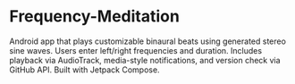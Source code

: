 # Frequency-Meditation
Android app that plays customizable binaural beats using generated stereo sine waves. Users enter left/right frequencies and duration. Includes playback via AudioTrack, media-style notifications, and version check via GitHub API. Built with Jetpack Compose.

